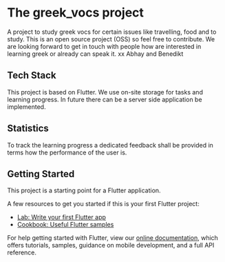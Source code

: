 # The greek_vocs project

A project to study greek vocs for certain issues like travelling, food and to study. 
This is an open source project (OSS) so feel free to contribute. 
We are looking forward to get in touch with people how are interested in learning greek or already can speak it.
xx
Abhay and Benedikt

## Tech Stack
This project is based on Flutter. We use on-site storage for tasks and learning progress.
In future there can be a server side application be implemented.

## Statistics 
To track the learning progress a dedicated feedback shall be provided in terms how the performance of the user is.

## Getting Started

This project is a starting point for a Flutter application.

A few resources to get you started if this is your first Flutter project:

- [Lab: Write your first Flutter app](https://flutter.dev/docs/get-started/codelab)
- [Cookbook: Useful Flutter samples](https://flutter.dev/docs/cookbook)

For help getting started with Flutter, view our
[online documentation](https://flutter.dev/docs), which offers tutorials,
samples, guidance on mobile development, and a full API reference.
